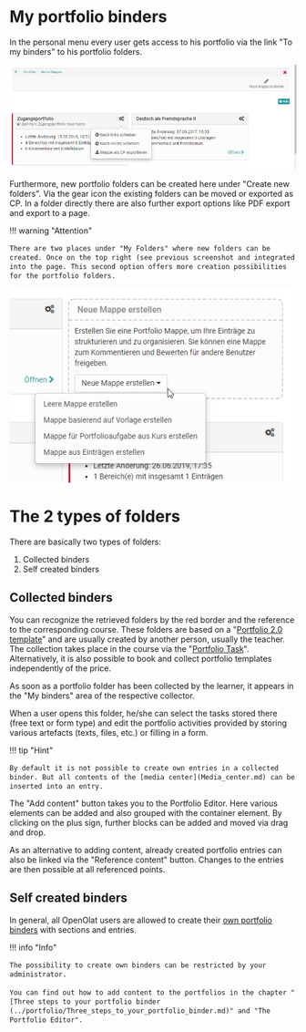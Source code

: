 # My portfolio binders

In the personal menu every user gets access to his portfolio via the link "To
my binders" to his portfolio folders.

![my_binders.png](assets/portfolio_meine_mappen.png)

Furthermore, new portfolio folders can be created here under "Create new
folders". Via the gear icon the existing folders can be moved or exported as
CP. In a folder directly there are also further export options like PDF export
and export to a page.

!!! warning "Attention"

    There are two places under "My Folders" where new folders can be created. Once on the top right (see previous screenshot and integrated into the page. This second option offers more creation possibilities for the portfolio folders.

![create_binder.png](assets/portfolio_mappe_erstellen2.jpg.png)

# The 2 types of folders

There are basically two types of folders:

1. Collected binders
2. Self created binders 

## Collected binders

You can recognize the retrieved folders by the red border and the reference to
the corresponding course. These folders are based on a "[Portfolio 2.0
template](../learningresources/Portfolio_template_Creation.md)" and are usually created
by another person, usually the teacher. The collection takes place in the
course via the "[Portfolio
Task](../learningresources/Portfolio_task_and_assignment_Collecting_and_editing.md)".
Alternatively, it is also possible to book and collect portfolio templates
independently of the price.

As soon as a portfolio folder has been collected by the learner, it appears in
the "My binders" area of the respective collector.

When a user opens this folder, he/she can select the tasks stored there (free
text or form type) and edit the portfolio activities provided by storing
various artefacts (texts, files, etc.) or filling in a form.

!!! tip "Hint"

    By default it is not possible to create own entries in a collected binder. But all contents of the [media center](Media_center.md) can be inserted into an entry.

The "Add content" button takes you to the Portfolio Editor. Here various
elements can be added and also grouped with the container element. By clicking
on the plus sign, further blocks can be added and moved via drag and drop.

As an alternative to adding content, already created portfolio entries can
also be linked via the "Reference content" button. Changes to the entries are
then possible at all referenced points.

## Self created binders

In general, all OpenOlat users are allowed to create their [own portfolio
binders](../portfolio/Three_steps_to_your_portfolio_binder.md) with sections and entries.  

!!! info "Info"

    The possibility to create own binders can be restricted by your administrator.

    You can find out how to add content to the portfolios in the chapter "[Three steps to your portfolio binder (../portfolio/Three_steps_to_your_portfolio_binder.md)" and "The Portfolio Editor".